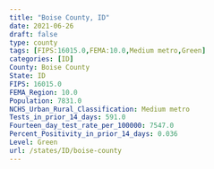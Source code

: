 ```yaml
---
title: "Boise County, ID"
date: 2021-06-26
draft: false
type: county
tags: [FIPS:16015.0,FEMA:10.0,Medium metro,Green]
categories: [ID]
County: Boise County
State: ID
FIPS: 16015.0
FEMA_Region: 10.0
Population: 7831.0
NCHS_Urban_Rural_Classification: Medium metro
Tests_in_prior_14_days: 591.0
Fourteen_day_test_rate_per_100000: 7547.0
Percent_Positivity_in_prior_14_days: 0.036
Level: Green
url: /states/ID/boise-county
---
```



